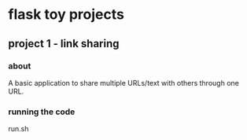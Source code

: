 # flask toy projects

## project 1 - link sharing

### about
A basic application to share multiple URLs/text with others through one URL.

### running the code
run.sh 
